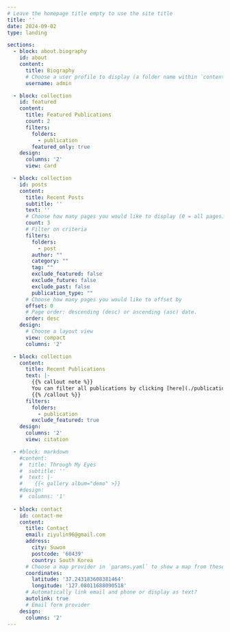 ```yaml
---
# Leave the homepage title empty to use the site title
title: ''
date: 2024-09-02
type: landing

sections:
  - block: about.biography
    id: about
    content:
      title: Biography
      # Choose a user profile to display (a folder name within `content/authors/`)
      username: admin

  - block: collection
    id: featured
    content:
      title: Featured Publications
      count: 2
      filters:
        folders:
          - publication
        featured_only: true
    design:
      columns: '2'
      view: card

  - block: collection
    id: posts
    content:
      title: Recent Posts
      subtitle: ''
      text: ''
      # Choose how many pages you would like to display (0 = all pages)
      count: 3
      # Filter on criteria
      filters:
        folders:
          - post
        author: ""
        category: ""
        tag: ""
        exclude_featured: false
        exclude_future: false
        exclude_past: false
        publication_type: ""
      # Choose how many pages you would like to offset by
      offset: 0
      # Page order: descending (desc) or ascending (asc) date.
      order: desc
    design:
      # Choose a layout view
      view: compact
      columns: '2'

  - block: collection
    content:
      title: Recent Publications
      text: |-
        {{% callout note %}}
        You can filter all publications by clicking [here](./publication/).
        {{% /callout %}}
      filters:
        folders:
          - publication
        exclude_featured: true
    design:
      columns: '2'
      view: citation

  - #block: markdown
    #content:
    #  title: Through My Eyes 
    #  subtitle: ''
    #  text: |-
    #    {{< gallery album="demo" >}}
    #design:
    #  columns: '1'
      
  - block: contact
    id: contact-me
    content:
      title: Contact
      email: ziyulin96@gmail.com
      address:
        city: Suwon
        postcode: '60439'
        country: South Korea
      # Choose a map provider in `params.yaml` to show a map from these coordinates
      coordinates:
        latitude: '37.243183608381464'
        longitude: '127.08011688090518'  
      # Automatically link email and phone or display as text?
      autolink: true
      # Email form provider
    design:
      columns: '2'
---
```

